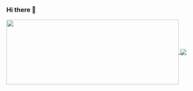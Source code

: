 ### Hi there 👋

<!--
**Xoti-lab/Xoti-lab** is a ✨ _special_ ✨ repository because its `README.md` (this file) appears on your GitHub profile.

Here are some ideas to get you started:

- 🔭 I’m currently working on ...
- 🌱 I’m currently learning ...
- 👯 I’m looking to collaborate on ...
- 🤔 I’m looking for help with ...
- 💬 Ask me about ...
- 📫 How to reach me: ...
- 😄 Pronouns: ...
- ⚡ Fun fact: ...
-->

<a href="https://github.com/Xoti-lab/">
  <img width=450 height=170 align="center" src="https://github-readme-stats.vercel.app/api?username=Xoti-lab&title_color=56d364&icon_color=00AEFF&text_color=c9d1d9&bg_color=0d1117&border_color=7fff00&show_icons=true" />
</a>
<a href="https://github.com/Xoti-lab/">
  <img align="center" src="https://github-readme-stats.vercel.app/api/top-langs/?username=Xoti-lab&theme=dark&layout=compact&bg_color=0D1117&hide_border=true" />
</a>
